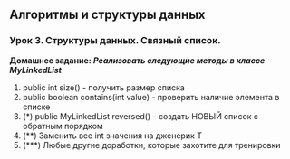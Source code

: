 ## Алгоритмы и структуры данных

### Урок 3. Структуры данных. Связный список.
**Домашнее задание:**
***Реализовать следующие методы в классе MyLinkedList***
1. public int size() - получить размер списка
2. public boolean contains(int value) - проверить наличие элемента в списке
3. (*) public MyLinkedList reversed() - создать НОВЫЙ список с обратным порядком
4. (**) Заменить все int значения на дженерик T
5. (***) Любые другие доработки, которые захотите для тренировки

